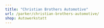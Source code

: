 ```yaml
---
title: "Christian Brothers Automotive"
url: /parker/christian-brothers-automotive/
shop: Autowerkstatt
---
```

